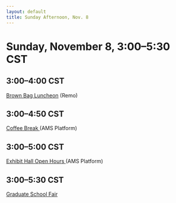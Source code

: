 ```yaml
---
layout: default
title: Sunday Afternoon, Nov. 8
---
```


# Sunday, November 8, 3:00–5:30 CST


## 3:00–4:00 CST
<p class="non-session"><a href="https://live.remo.co/e/smt-cmte-on-the-status-of-women-">Brown Bag Luncheon</a><span class="room"> (Remo)</span></p>

## 3:00–4:50 CST
<p class="non-session"><a href="">Coffee Break </a><span class="room">(AMS Platform)</span></p>

## 3:00–5:00 CST
<p class="non-session"><a href="">Exhibit Hall Open Hours </a><span class="room">(AMS Platform)</span></p>

## 3:00–5:30 CST
<p class="non-session"><a href="/graduate-fair">Graduate School Fair</a><span class="room"></span>
</p>

